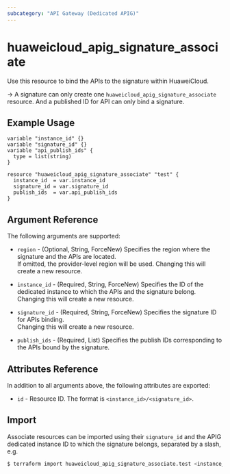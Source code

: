 ```yaml
---
subcategory: "API Gateway (Dedicated APIG)"
---
```


# huaweicloud_apig_signature_associate

Use this resource to bind the APIs to the signature within HuaweiCloud.

-> A signature can only create one `huaweicloud_apig_signature_associate` resource.
   And a published ID for API can only bind a signature.

## Example Usage

```hcl
variable "instance_id" {}
variable "signature_id" {}
variable "api_publish_ids" {
  type = list(string)
}

resource "huaweicloud_apig_signature_associate" "test" {
  instance_id  = var.instance_id
  signature_id = var.signature_id
  publish_ids  = var.api_publish_ids
}
```

## Argument Reference

The following arguments are supported:

* `region` - (Optional, String, ForceNew) Specifies the region where the signature and the APIs are located.  
  If omitted, the provider-level region will be used. Changing this will create a new resource.

* `instance_id` - (Required, String, ForceNew) Specifies the ID of the dedicated instance to which the APIs and the
  signature belong.  
  Changing this will create a new resource.

* `signature_id` - (Required, String, ForceNew) Specifies the signature ID for APIs binding.  
  Changing this will create a new resource.

* `publish_ids` - (Required, List) Specifies the publish IDs corresponding to the APIs bound by the signature.

## Attributes Reference

In addition to all arguments above, the following attributes are exported:

* `id` - Resource ID. The format is `<instance_id>/<signature_id>`.

## Import

Associate resources can be imported using their `signature_id` and the APIG dedicated instance ID to which the signature
belongs, separated by a slash, e.g.

```bash
$ terraform import huaweicloud_apig_signature_associate.test <instance_id>/<signature_id>
```
